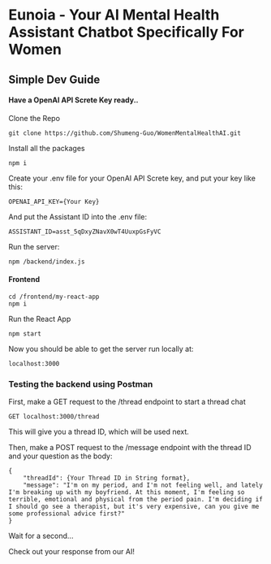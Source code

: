 # Eunoia - Your AI Mental Health Assistant Chatbot Specifically For Women

## Simple Dev Guide
#### Have a OpenAI API Screte Key ready..

Clone the Repo
```
git clone https://github.com/Shumeng-Guo/WomenMentalHealthAI.git
```
Install all the packages
```
npm i
```
Create your .env file for your OpenAI API Screte key, and put your key like this:
```
OPENAI_API_KEY={Your Key}
```
And put the Assistant ID into the .env file:
```
ASSISTANT_ID=asst_5qDxyZNavX0wT4UuxpGsFyVC
```
Run the server:
```
npm /backend/index.js
```

#### Frontend
```
cd /frontend/my-react-app
npm i
```
Run the React App
```
npm start
```

Now you should be able to get the server run locally at:
```
localhost:3000
```
### Testing the backend using Postman
First, make a GET request to the /thread endpoint to start a thread chat
```
GET localhost:3000/thread
```
This will give you a thread ID, which will be used next.

Then, make a POST request to the /message endpoint with the thread ID and your question as the body:
```
{
    "threadId": {Your Thread ID in String format},
    "message": "I'm on my period, and I'm not feeling well, and lately I'm breaking up with my boyfriend. At this moment, I'm feeling so   terrible, emotional and physical from the period pain. I'm deciding if I should go see a therapist, but it's very expensive, can you give me some professional advice first?"
}
```

Wait for a second...

Check out your response from our AI!

